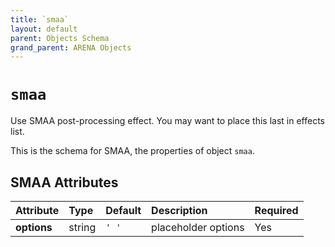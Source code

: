 ```yaml
---
title: `smaa`
layout: default
parent: Objects Schema
grand_parent: ARENA Objects
---
```


<!--CAUTION: This file is autogenerated from https://github.com/arenaxr/arena-schemas. Changes made here may be overwritten.-->


`smaa`
======


Use SMAA post-processing effect. You may want to place this last in effects list.

This is the schema for SMAA, the properties of object `smaa`.

SMAA Attributes
----------------

|Attribute|Type|Default|Description|Required|
| :--- | :--- | :--- | :--- | :--- |
|**options**|string|```' '```|placeholder options|Yes|
